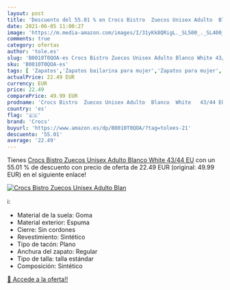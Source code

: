 ```yaml
---
layout: post
title: 'Descuento del 55.01 % en Crocs Bistro  Zuecos Unisex Adulto  Blan'
date: 2021-06-05 11:00:27
image: 'https://m.media-amazon.com/images/I/31yKk8QRigL._SL500_._SL400_.jpg'
comments: true
category: ofertas
author: 'tole.es'
slug: 'B0010T0QOA-es Crocs Bistro Zuecos Unisex Adulto Blanco White 43/44 EU'
sku: 'B0010T0QOA-es'
tags: [ 'Zapatos','Zapatos bailarina para mujer','Zapatos para mujer','Zapatos planos de mujer','Zapatos y complementos','crocs','zuecos', ]
actualPrice: 22.49 EUR
currency: EUR
price: 22.49
comparePrice: 49.99 EUR
prodname: 'Crocs Bistro  Zuecos Unisex Adulto  Blanco  White   43/44 EU'
country: 'es'
flag: '🇪🇸'
brand: 'Crocs'
buyurl: 'https://www.amazon.es/dp/B0010T0QOA/?tag=tolees-21'
descuento: '55.01'
average: '22.49'
---
```


Tienes [Crocs Bistro  Zuecos Unisex Adulto  Blanco  White   43/44 EU](https://www.amazon.es/dp/B0010T0QOA/?tag=tolees-21) con un 55.01 % de descuento con precio de oferta de 22.49 EUR (original: 49.99 EUR) en el siguiente enlace!

[![Crocs Bistro  Zuecos Unisex Adulto  Blan](https://m.media-amazon.com/images/I/31yKk8QRigL._SL500_._SL400_.jpg)](https://www.amazon.es/dp/B0010T0QOA/?tag=tolees-21)

ℹ️:

- Material de la suela: Goma
- Material exterior: Espuma
- Cierre: Sin cordones
- Revestimiento: Sintético
- Tipo de tacón: Plano
- Anchura del zapato: Regular
- Tipo de talla: talla estándar
- Composición: Sintético

[🛒 Accede a la oferta!!](https://www.amazon.es/dp/B0010T0QOA/?tag=tolees-21)
